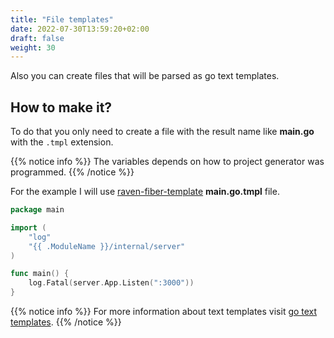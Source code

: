 ```yaml
---
title: "File templates"
date: 2022-07-30T13:59:20+02:00
draft: false
weight: 30
---
```


Also you can create files that will be parsed as go text templates.

## How to make it?
To do that you only need to create a file with the result name like **main.go** with the `.tmpl` extension.

{{% notice info %}}
The variables depends on how to project generator was programmed.
{{% /notice %}}

For the example I will use [raven-fiber-template](https://github.com/4strodev/raven-fiber-template) **main.go.tmpl** file.

```go
package main

import (
    "log"
    "{{ .ModuleName }}/internal/server"
)

func main() {
    log.Fatal(server.App.Listen(":3000"))
}
```

{{% notice info %}}
For more information about text templates visit [go text templates](https://pkg.go.dev/text/template).
{{% /notice %}}
